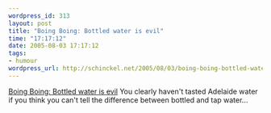 ```yaml
--- 
wordpress_id: 313
layout: post
title: "Boing Boing: Bottled water is evil"
time: "17:17:12"
date: 2005-08-03 17:17:12
tags: 
- humour
wordpress_url: http://schinckel.net/2005/08/03/boing-boing-bottled-water-is-evil/
---
```

[Boing Boing: Bottled water is evil][1] You clearly haven't tasted Adelaide water if you think you can't tell the difference between bottled and tap water... 

   [1]: http://www.boingboing.net/2005/08/02/bottled_water_is_evi.html

